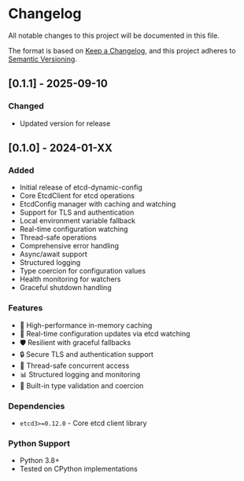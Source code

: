 # Changelog

All notable changes to this project will be documented in this file.

The format is based on [Keep a Changelog](https://keepachangelog.com/en/1.0.0/),
and this project adheres to [Semantic Versioning](https://semver.org/spec/v2.0.0.html).

## [0.1.1] - 2025-09-10

### Changed

- Updated version for release

## [0.1.0] - 2024-01-XX

### Added

- Initial release of etcd-dynamic-config
- Core EtcdClient for etcd operations
- EtcdConfig manager with caching and watching
- Support for TLS and authentication
- Local environment variable fallback
- Real-time configuration watching
- Thread-safe operations
- Comprehensive error handling
- Async/await support
- Structured logging
- Type coercion for configuration values
- Health monitoring for watchers
- Graceful shutdown handling

### Features

- 🚀 High-performance in-memory caching
- 🔄 Real-time configuration updates via etcd watching
- 🛡️ Resilient with graceful fallbacks
- 🔒 Secure TLS and authentication support
- 🧵 Thread-safe concurrent access
- 📊 Structured logging and monitoring
- 🎯 Built-in type validation and coercion

### Dependencies

- `etcd3>=0.12.0` - Core etcd client library

### Python Support

- Python 3.8+
- Tested on CPython implementations

